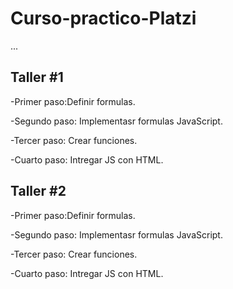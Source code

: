 # Curso-practico-Platzi

...

## Taller #1

-Primer paso:Definir formulas.

-Segundo paso: Implementasr formulas JavaScript.

-Tercer paso: Crear funciones.

-Cuarto paso: Intregar JS con HTML.

## Taller #2

-Primer paso:Definir formulas.

-Segundo paso: Implementasr formulas JavaScript.

-Tercer paso: Crear funciones.

-Cuarto paso: Intregar JS con HTML.